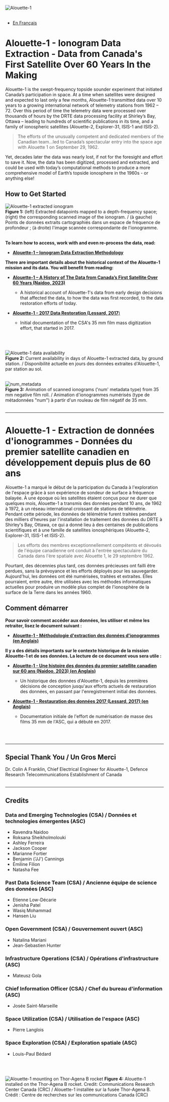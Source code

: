 
![Alouette-1](graphics/Alouette-1.jpg)
<br>
<br>

- [En Français](https://github.com/asc-csa/Alouette_extract/blob/working/README.md#alouette-1---extraction-de-donn%C3%A9es-dionogrammes---donn%C3%A9es-du-premier-satellite-canadien-en-d%C3%A9veloppement-depuis-plus-de-60-ans)

# Alouette-1 - Ionogram Data Extraction - Data from Canada's First Satellite Over 60 Years In the Making

Alouette-1 is the swept-frequency topside sounder experiment that initiated Canada’s participation in space. At a time when satellites were designed and expected  to last only a few months, Alouette-1 transmitted data over 10 years to a growing international network of telemetry stations from 1962 – 72. Over this period of time the telemetry data were processed over thousands of hours by the DRTE data processing facility  at Shirley’s Bay, Ottawa – leading to hundreds of scientific publications in its time, and a family of ionospheric satellites (Alouette-2, Explorer-31, ISIS-1 and ISIS-2).

> The efforts of the unusually competent and dedicated members of the Canadian team…led to Canada’s spectacular entry into the space age with Alouette 1 on September 29, 1962.

Yet, decades later the data was nearly lost, if not for the foresight and effort to save it. Now, the data has been digitized, processed and extracted, and could be used with today’s computational methods to produce a more comprehensive model of Earth’s topside ionosphere in the 1960s - or anything else!

## How to Get Started

![Alouette-1 extracted ionogram](graphics/extracted_ionogram.png)<br>
<b>Figure 1:</b> (left) Extracted datapoints mapped to a depth-frequency space; (right) the corresponding scanned image of the
ionogram. / (à gauche) Points de données extraits cartographiés dans un espace de fréquence de profondeur ; (à droite) l'image scannée correspondante de l'ionogramme.
<br>
<br>

**To learn how to access, work with and even re-process the data, read:**

- [**Alouette-1 – Ionogram Data Extraction Methodology**](https://github.com/asc-csa/Alouette_extract/blob/working/documentation/Alouette-1%20-%20Ionogram%20Data%20Extraction%20Methodology-latest_ver.pdf)

**There are important details about the historical context of the Alouette-1 mission and its data. You will benefit from reading:**

- [**Alouette-1 – A History of The Data from Canada’s First Satellite Over 60 Years (Naidoo, 2023)**](https://github.com/asc-csa/Alouette_extract/blob/working/documentation/Alouette-1%20-%20A%20History%20of%20The%20Data%20from%20Canadas%20First%20Satellite%20Over%2060%20Years.pdf)
	- A historical account of Alouette-1's data from early design decisions that affected the data, to how the data was first recorded, to the data restoration efforts of today.

- [**Alouette-1 - 2017 Data Restoration (Lessard, 2017**)](https://github.com/asc-csa/Alouette_extract/blob/working/documentation/Alouette-1%20-%202017%20Data%20Restoration.pdf)
	- Initial documentation of the CSA's 35 mm film mass digitization effort, that started in 2017. 
<br>
<br>

![Alouette-1 data availability](graphics/Alouette-1_data_availability.png)<br>
<b>Figure 2:</b> Current availability in days of Alouette-1 extracted data, by ground station. / Disponibilité actuelle en jours des données extraites d'Alouette-1, par station au sol.
<br>
<br>

![num_metadata](graphics/num_output.gif)<br>
<b>Figure 3:</b> Animation of scanned ionograms ('num' metadata type) from 35 mm negative film roll. / Animation d'ionogrammes numérisés (type de métadonnées "num") à partir d'un rouleau de film négatif de 35 mm.
<br>
<br>

---

# Alouette-1 - Extraction de données d'ionogrammes - Données du premier satellite canadien en développement depuis plus de 60 ans

Alouette-1 a marqué le début de la participation du Canada à l'exploration de l'espace grâce à son expérience de sondeur de surface à fréquence balayée. À une époque où les satellites étaient conçus pour ne durer que quelques mois, Alouette-1 a transmis des données pendant 10 ans, de 1962 à 1972, à un réseau international croissant de stations de télémétrie. Pendant cette période, les données de télémétrie furent traitées pendant des milliers d'heures par l'installation de traitement des données du DRTE à Shirley's Bay, Ottawa, ce qui a donné lieu à des centaines de publications scientifiques et à une famille de satellites ionosphériques (Alouette-2, Explorer-31, ISIS-1 et ISIS-2).

> Les efforts des membres exceptionnellement compétents et dévoués de l'équipe canadienne ont conduit à l'entrée spectaculaire du Canada dans l'ère spatiale avec Alouette 1, le 29 septembre 1962.

Pourtant, des décennies plus tard, ces données précieuses ont failli être perdues, sans la prévoyance et les efforts déployés pour les sauvegarder. Aujourd'hui, les données ont été numérisées, traitées et extraites. Elles pourraient, entre autre, être utilisées avec les méthodes informatiques actuelles pour produire un modèle plus complet de l'ionosphère de la surface de la Terre dans les années 1960.

## Comment démarrer

**Pour savoir comment accéder aux données, les utiliser et même les retraiter, lisez le document suivant :**

- [**Alouette-1 - Méthodologie d'extraction des données d'ionogrammes (en Anglais)**](https://github.com/asc-csa/Alouette_extract/blob/working/documentation/Alouette-1%20-%20Ionogram%20Data%20Extraction%20Methodology-latest_ver.pdf)

**Il y a des détails importants sur le contexte historique de la mission Alouette-1 et de ses données. La lecture de ce document vous sera utile :**

- [**Alouette-1 - Une histoire des données du premier satellite canadien sur 60 ans (Naidoo, 2023) (en Anglais)**](https://github.com/asc-csa/Alouette_extract/blob/working/documentation/Alouette-1%20-%20A%20History%20of%20The%20Data%20from%20Canadas%20First%20Satellite%20Over%2060%20Years.pdf)
	- Un historique des données d'Alouette-1, depuis les premières décisions de conception jusqu'aux efforts actuels de restauration des données, en passant par l'enregistrement initial des données.

- [**Alouette-1 - Restauration des données 2017 (Lessard, 2017) (en Anglais)**](https://github.com/asc-csa/Alouette_extract/blob/working/documentation/Alouette-1%20-%202017%20Data%20Restoration.pdf)
	- Documentation initiale de l'effort de numérisation de masse des films 35 mm de l'ASC, qui a débuté en 2017. 
<br>
<br>

---

## Special Thank You / Un Gros Merci
Dr. Colin A Franklin, Chief Electrical Engineer for Alouette-1, Defence Research Telecommunications Establishment of Canada
<br>
<br>

---

## Credits
### Data and Emerging Technologies (CSA) / Données et technologies émergentes (ASC) 
- Ravendra Naidoo
- Roksana Sheikholmolouki
- Ashley Ferreira
- Jackson Cooper
- Marianne Fortier
- Benjamin ('JJ') Cannings
- Émiline Filion
- Natasha Fee

### Past Data Science Team (CSA) / Ancienne équipe de science des données (ASC)
- Etienne Low-Décarie 
- Jenisha Patel  
- Wasiq Mohammad
- Hansen Liu

### Open Government (CSA) / Gouvernement ouvert (ASC)
- Natalina Mariani
- Jean-Sebastien Hunter

### Infrastructure Operations (CSA) / Opérations d'infrastructure (ASC)
- Mateusz Gola

### Chief Information Officer (CSA) / Chef du bureau d'information (ASC)
- Josée Saint-Marseille

### Space Utilization (CSA) / Utilisation de l'espace (ASC)
- Pierre Langlois

### Space Exploration (CSA) / Exploration spatiale (ASC)
- Louis-Paul Bédard

<br>
<br>

![Alouette-1 mounting on Thor-Agena B rocket](graphics/Alouette-1_mounting.jpg)
<b>Figure 4:</b> Alouette-1 installed on the Thor-Agena B rocket. Credit: Communications Research Center Canada (CRC) / Alouette-1 installée sur la fusée Thor-Agena B. Crédit : Centre de recherches sur les communications Canada (CRC)








